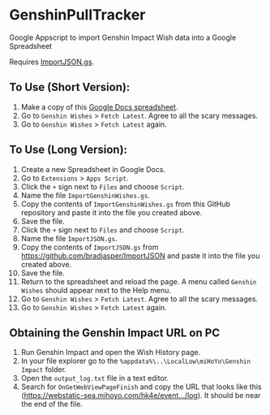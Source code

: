 # GenshinPullTracker
Google Appscript to import Genshin Impact Wish data into a Google Spreadsheet

Requires [ImportJSON.gs](https://github.com/bradjasper/ImportJSON).

## To Use (Short Version):
1. Make a copy of this [Google Docs spreadsheet](https://docs.google.com/spreadsheets/d/1UnCjPQEdc1ncAhdzempWu7WHUSeoWmdDF1xtsZBqX6M/edit?usp=sharing).
2. Go to `Genshin Wishes` > `Fetch Latest`. Agree to all the scary messages.
3. Go to `Genshin Wishes` > `Fetch Latest` again.

## To Use (Long Version):
1. Create a new Spreadsheet in Google Docs.
2. Go to `Extensions` > `Apps Script`.
3. Click the `+` sign next to `Files` and choose `Script`.
4. Name the file `ImportGenshinWishes.gs`.
5. Copy the contents of `ImportGenshinWishes.gs` from this GitHub repository and paste it into the file you created above.
6. Save the file.
7. Click the `+` sign next to `Files` and choose `Script`.
8. Name the file `ImportJSON.gs`.
9. Copy the contents of `ImportJSON.gs` from https://github.com/bradjasper/ImportJSON and paste it into the file you created above.
10. Save the file.
11. Return to the spreadsheet and reload the page. A menu called `Genshin Wishes` should appear next to the Help menu.
12. Go to `Genshin Wishes` > `Fetch Latest`. Agree to all the scary messages.
13. Go to `Genshin Wishes` > `Fetch Latest` again.

## Obtaining the Genshin Impact URL on PC
1. Run Genshin Impact and open the Wish History page.
2. In your file explorer go to the `%appdata%\..\LocalLow\miHoYo\Genshin Impact` folder.
3. Open the `output_log.txt` file in a text editor.
4. Search for `OnGetWebViewPageFinish` and copy the URL that looks like this (https://webstatic-sea.mihoyo.com/hk4e/event.../log). It should be near the end of the file.

